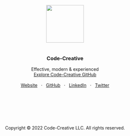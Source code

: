 <p align="center">
  <a href=#>
    <img src="https://user-images.githubusercontent.com/1711854/209450350-8e2066ba-da0f-4781-9685-b4854932167c.png" width="120">
  </a>
  <br/>
  <br/>
</p>

<h3 align="center">Code-Creative</h3>

<p align="center">
  Effective, modern & experienced
  <br/>
  <a href="https://github.com/lionsgategrp">Explore Code-Creative GitHub</a>
  <br/>
  <br/>
  <a href="https://code-creative.co">Website</a>
  &nbsp; · &nbsp;
  <a href="https://github.com/code-creative-co">GitHub</a>
  &nbsp; · &nbsp;
  <a href="https://www.linkedin.com/">LinkedIn</a>
  &nbsp; · &nbsp;
  <a href="https://twitter.com/">Twitter</a>
  <br/>
  <br/>
  <br/>
  <br/>
  <br/>
  <br/>
  <br/>
  <br/>
    Copyright © 2022 Code-Creative LLC. All rights reserved.
  </p>
</p>


<br/>

